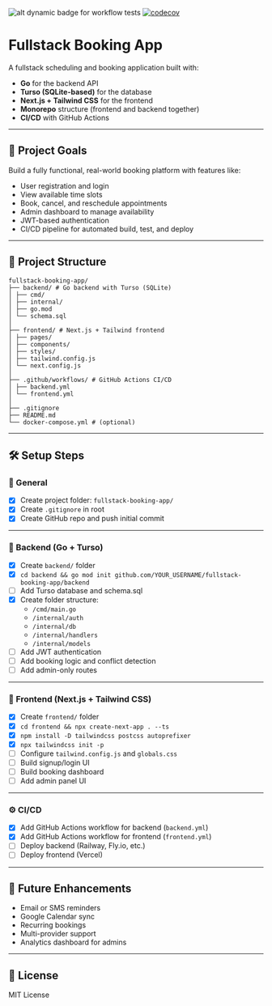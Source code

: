 ![alt dynamic badge for workflow tests](https://github.com/WarrenPaschetto/fullstack-booking-app/actions/workflows/backend.yml/badge.svg?branch=main)
[![codecov](https://codecov.io/gh/WarrenPaschetto/fullstack-booking-app/branch/main/graph/badge.svg)](https://codecov.io/gh/WarrenPaschetto/fullstack-booking-app)


# Fullstack Booking App

A fullstack scheduling and booking application built with:

- **Go** for the backend API
- **Turso (SQLite-based)** for the database
- **Next.js + Tailwind CSS** for the frontend
- **Monorepo** structure (frontend and backend together)
- **CI/CD** with GitHub Actions

---

## 🧠 Project Goals

Build a fully functional, real-world booking platform with features like:

- User registration and login
- View available time slots
- Book, cancel, and reschedule appointments
- Admin dashboard to manage availability
- JWT-based authentication
- CI/CD pipeline for automated build, test, and deploy

---

## 📁 Project Structure

```
fullstack-booking-app/
├── backend/ # Go backend with Turso (SQLite)
│ ├── cmd/
│ ├── internal/
│ ├── go.mod
│ └── schema.sql
│
├── frontend/ # Next.js + Tailwind frontend
│ ├── pages/
│ ├── components/
│ ├── styles/
│ ├── tailwind.config.js
│ └── next.config.js
│
├── .github/workflows/ # GitHub Actions CI/CD
│ ├── backend.yml
│ └── frontend.yml
│
├── .gitignore
├── README.md
└── docker-compose.yml # (optional)
```

---

## 🛠️ Setup Steps

### 🔁 General

- [x] Create project folder: `fullstack-booking-app/`
- [x] Create `.gitignore` in root
- [x] Create GitHub repo and push initial commit

---

### 🧱 Backend (Go + Turso)

- [x] Create `backend/` folder
- [x] `cd backend && go mod init github.com/YOUR_USERNAME/fullstack-booking-app/backend`
- [ ] Add Turso database and schema.sql
- [x] Create folder structure:
  - `/cmd/main.go`
  - `/internal/auth`
  - `/internal/db`
  - `/internal/handlers`
  - `/internal/models`
- [ ] Add JWT authentication
- [ ] Add booking logic and conflict detection
- [ ] Add admin-only routes

---

### 💅 Frontend (Next.js + Tailwind CSS)

- [x] Create `frontend/` folder
- [x] `cd frontend && npx create-next-app . --ts`
- [x] `npm install -D tailwindcss postcss autoprefixer`
- [x] `npx tailwindcss init -p`
- [ ] Configure `tailwind.config.js` and `globals.css`
- [ ] Build signup/login UI
- [ ] Build booking dashboard
- [ ] Add admin panel UI

---

### ⚙️ CI/CD

- [x] Add GitHub Actions workflow for backend (`backend.yml`)
- [x] Add GitHub Actions workflow for frontend (`frontend.yml`)
- [ ] Deploy backend (Railway, Fly.io, etc.)
- [ ] Deploy frontend (Vercel)

---

## 🚀 Future Enhancements

- Email or SMS reminders
- Google Calendar sync
- Recurring bookings
- Multi-provider support
- Analytics dashboard for admins

---

## 📜 License

MIT License
